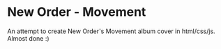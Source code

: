 # New Order - Movement

An attempt to create New Order's Movement album cover in html/css/js. Almost done :)
